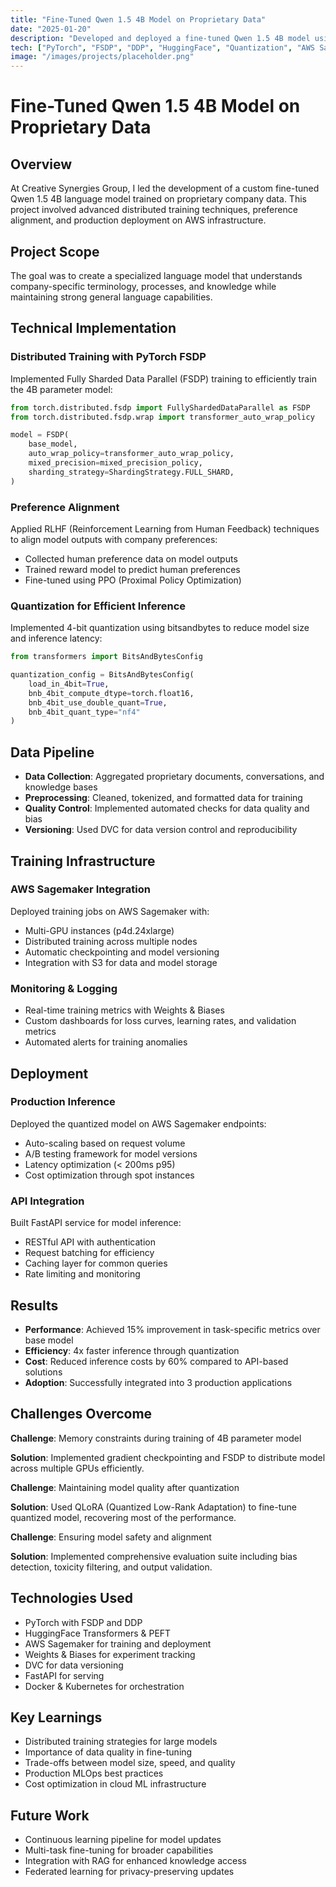 ```yaml
---
title: "Fine-Tuned Qwen 1.5 4B Model on Proprietary Data"
date: "2025-01-20"
description: "Developed and deployed a fine-tuned Qwen 1.5 4B model using PyTorch FSDP/DDP, preference alignment, and quantization techniques for production use."
tech: ["PyTorch", "FSDP", "DDP", "HuggingFace", "Quantization", "AWS Sagemaker", "MLOps"]
image: "/images/projects/placeholder.png"
---
```


# Fine-Tuned Qwen 1.5 4B Model on Proprietary Data

## Overview

At Creative Synergies Group, I led the development of a custom fine-tuned Qwen 1.5 4B language model trained on proprietary company data. This project involved advanced distributed training techniques, preference alignment, and production deployment on AWS infrastructure.

## Project Scope

The goal was to create a specialized language model that understands company-specific terminology, processes, and knowledge while maintaining strong general language capabilities.

## Technical Implementation

### Distributed Training with PyTorch FSDP

Implemented Fully Sharded Data Parallel (FSDP) training to efficiently train the 4B parameter model:

```python
from torch.distributed.fsdp import FullyShardedDataParallel as FSDP
from torch.distributed.fsdp.wrap import transformer_auto_wrap_policy

model = FSDP(
    base_model,
    auto_wrap_policy=transformer_auto_wrap_policy,
    mixed_precision=mixed_precision_policy,
    sharding_strategy=ShardingStrategy.FULL_SHARD,
)
```

### Preference Alignment

Applied RLHF (Reinforcement Learning from Human Feedback) techniques to align model outputs with company preferences:
- Collected human preference data on model outputs
- Trained reward model to predict human preferences
- Fine-tuned using PPO (Proximal Policy Optimization)

### Quantization for Efficient Inference

Implemented 4-bit quantization using bitsandbytes to reduce model size and inference latency:

```python
from transformers import BitsAndBytesConfig

quantization_config = BitsAndBytesConfig(
    load_in_4bit=True,
    bnb_4bit_compute_dtype=torch.float16,
    bnb_4bit_use_double_quant=True,
    bnb_4bit_quant_type="nf4"
)
```

## Data Pipeline

- **Data Collection**: Aggregated proprietary documents, conversations, and knowledge bases
- **Preprocessing**: Cleaned, tokenized, and formatted data for training
- **Quality Control**: Implemented automated checks for data quality and bias
- **Versioning**: Used DVC for data version control and reproducibility

## Training Infrastructure

### AWS Sagemaker Integration

Deployed training jobs on AWS Sagemaker with:
- Multi-GPU instances (p4d.24xlarge)
- Distributed training across multiple nodes
- Automatic checkpointing and model versioning
- Integration with S3 for data and model storage

### Monitoring & Logging

- Real-time training metrics with Weights & Biases
- Custom dashboards for loss curves, learning rates, and validation metrics
- Automated alerts for training anomalies

## Deployment

### Production Inference

Deployed the quantized model on AWS Sagemaker endpoints:
- Auto-scaling based on request volume
- A/B testing framework for model versions
- Latency optimization (< 200ms p95)
- Cost optimization through spot instances

### API Integration

Built FastAPI service for model inference:
- RESTful API with authentication
- Request batching for efficiency
- Caching layer for common queries
- Rate limiting and monitoring

## Results

- **Performance**: Achieved 15% improvement in task-specific metrics over base model
- **Efficiency**: 4x faster inference through quantization
- **Cost**: Reduced inference costs by 60% compared to API-based solutions
- **Adoption**: Successfully integrated into 3 production applications

## Challenges Overcome

**Challenge**: Memory constraints during training of 4B parameter model

**Solution**: Implemented gradient checkpointing and FSDP to distribute model across multiple GPUs efficiently.

**Challenge**: Maintaining model quality after quantization

**Solution**: Used QLoRA (Quantized Low-Rank Adaptation) to fine-tune quantized model, recovering most of the performance.

**Challenge**: Ensuring model safety and alignment

**Solution**: Implemented comprehensive evaluation suite including bias detection, toxicity filtering, and output validation.

## Technologies Used

- PyTorch with FSDP and DDP
- HuggingFace Transformers & PEFT
- AWS Sagemaker for training and deployment
- Weights & Biases for experiment tracking
- DVC for data versioning
- FastAPI for serving
- Docker & Kubernetes for orchestration

## Key Learnings

- Distributed training strategies for large models
- Importance of data quality in fine-tuning
- Trade-offs between model size, speed, and quality
- Production MLOps best practices
- Cost optimization in cloud ML infrastructure

## Future Work

- Continuous learning pipeline for model updates
- Multi-task fine-tuning for broader capabilities
- Integration with RAG for enhanced knowledge access
- Federated learning for privacy-preserving updates
